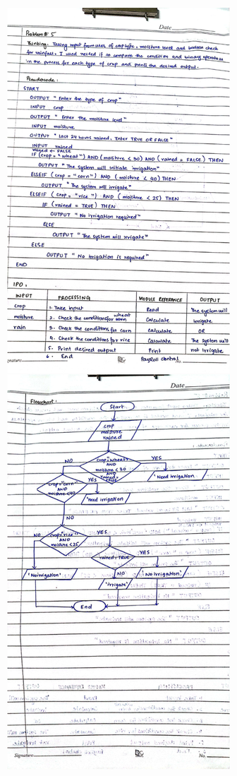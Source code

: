 ![Q5_1](https://github.com/Areeba2024/k240005/blob/7a5a09eb29cd95e1bd61640c6181e7d943148aff/PF%20Theory%20Assignment/Assign1/Q5_1.jpg)
![Q5_2](https://github.com/Areeba2024/k240005/blob/7a5a09eb29cd95e1bd61640c6181e7d943148aff/PF%20Theory%20Assignment/Assign1/Q5_2.jpg)
